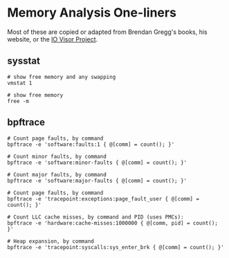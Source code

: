 # Memory Analysis One-liners

Most of these are copied or adapted from Brendan Gregg's books, his website, or the [IO Visor Project](https://github.com/iovisor).


## sysstat

```
# show free memory and any swapping
vmstat 1

# show free memory
free -m
```


## bpftrace

```
# Count page faults, by command
bpftrace -e 'software:faults:1 { @[comm] = count(); }'

# Count minor faults, by command
bpftrace -e 'software:minor-faults { @[comm] = count(); }'

# Count major faults, by command
bpftrace -e 'software:major-faults { @[comm] = count(); }'

# Count page faults, by command
bpftrace -e 'tracepoint:exceptions:page_fault_user { @[comm] = count(); }'

# Count LLC cache misses, by command and PID (uses PMCs):
bpftrace -e 'hardware:cache-misses:1000000 { @[comm, pid] = count(); }'

# Heap expansion, by command
bpftrace -e 'tracepoint:syscalls:sys_enter_brk { @[comm] = count(); }'
```